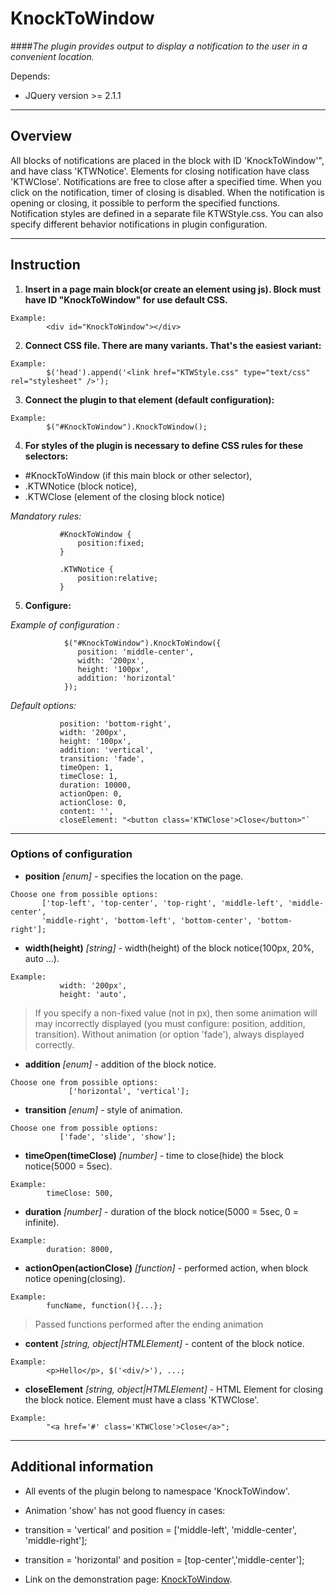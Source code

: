 # KnockToWindow
    
####_The plugin provides output to display a notification to the user in a convenient location._

Depends:
* JQuery version >= 2.1.1

***

## Overview

All blocks of notifications are placed in the block with ID 'KnockToWindow'",
and have class 'KTWNotice'. Elements for closing notification have class 'KTWClose'.
Notifications are free to close after a specified time. When you click on the notification,
timer of closing is disabled. When the notification is opening or closing,
it possible to perform the specified functions.
Notification styles are defined in a separate file KTWStyle.css. You can also specify
different behavior notifications in plugin configuration. 

***

## Instruction

1. **Insert in a page main block(or create an element using js). Block must have ID "KnockToWindow" for use default CSS.**

 ```
 Example:
         <div id="KnockToWindow"></div>
 ```
    
2. **Connect CSS file. There are many variants. That's the easiest variant:**

 ```
 Example:
         $('head').append('<link href="KTWStyle.css" type="text/css" rel="stylesheet" />');
 ```

3. **Connect the plugin to that element (default configuration):**
        
 ```
 Example:
         $("#KnockToWindow").KnockToWindow();
 ```
 
4. **For styles of the plugin is necessary to define CSS rules
for these selectors:**
 
  * \#KnockToWindow (if this main block or other selector),
  * .KTWNotice (block notice),
  * .KTWClose (element of the closing block notice)
         
  _Mandatory rules:_
 
  ```
             #KnockToWindow {
                 position:fixed;
             }
                         
             .KTWNotice {
                 position:relative;
             }
  ```
  
5. **Configure:**

 _Example of configuration :_

 ```
             $("#KnockToWindow").KnockToWindow({
                position: 'middle-center',
                width: '200px',
                height: '100px',
                addition: 'horizontal'
             });
 ```

 _Default options:_

 ```
            position: 'bottom-right',
            width: '200px',
            height: '100px',
            addition: 'vertical',
            transition: 'fade',
            timeOpen: 1,
            timeClose: 1,
            duration: 10000,
            actionOpen: 0,
            actionClose: 0,
            content: '',
            closeElement: "<button class='KTWClose'>Close</button>"`
 ```
               
***

### **Options of configuration**

 * **position** _[enum]_ - specifies the location on the page.

 ```
 Choose one from possible options:
        ['top-left', 'top-center', 'top-right', 'middle-left', 'middle-center',
        'middle-right', 'bottom-left', 'bottom-center', 'bottom-right'];
 ```

 * **width(height)** _[string]_ - width(height) of the block notice(100px, 20%, auto ...).
 ```
 Example:
            width: '200px',
            height: 'auto',
 ```

 > If you specify a non-fixed value (not in px), then some animation will may incorrectly
 > displayed (you must configure: position, addition, transition). Without animation (or option 'fade'),
 > always displayed correctly.

 * **addition** _[enum]_ - addition of the block notice.
 ```
 Choose one from possible options:
              ['horizontal', 'vertical'];
 ```

 * **transition** _[enum]_ - style of animation.
 ```
 Choose one from possible options:
            ['fade', 'slide', 'show'];
 ```

 * **timeOpen(timeClose)** _[number]_ - time to close(hide) the block notice(5000 = 5sec).
 ```
 Example:
         timeClose: 500,
 ```

 * **duration** _[number]_ - duration of the block notice(5000 = 5sec, 0 = infinite).
 ```
 Example:
         duration: 8000,
 ```

 * **actionOpen(actionClose)** _[function]_ - performed action, when block
 notice opening(closing).
 ```
 Example:
         funcName, function(){...};
 ```

 > Passed functions performed after the ending animation

 * **content** _[string, object|HTMLElement]_ - content of the block notice.
 ```
 Example:
         <p>Hello</p>, $('<div/>'), ...;
 ```

 * **closeElement** _[string, object|HTMLElement]_ - HTML Element for closing the block notice.
 Element must have a class 'KTWClose'.
 ```
 Example:
         "<a href='#' class='KTWClose'>Close</a>";
 ```

***

## Additional information 

* All events of the plugin belong to namespace 'KnockToWindow'.

* Animation 'show' has not good fluency in cases:

 * transition = 'vertical' and position = ['middle-left', 'middle-center', 'middle-right'];
 * transition = 'horizontal' and position = [top-center','middle-center'];

* Link on the demonstration page: [KnockToWindow](http://chtoto.besaba.com).